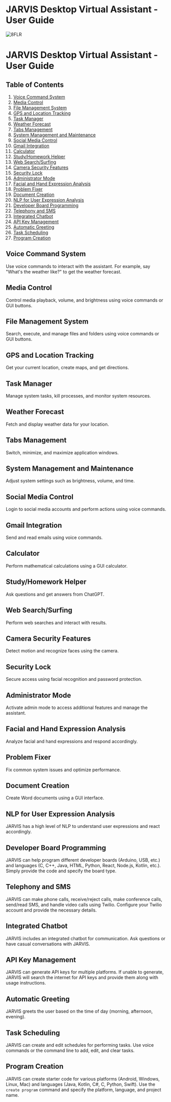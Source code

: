 # JARVIS Desktop Virtual Assistant - User Guide

![8FLR](https://github.com/sarthak255/Desktop-Virtual-Assistant-jarvis/assets/59481936/3f1167bf-d765-4421-932f-132c3ef3ddbd)


# JARVIS Desktop Virtual Assistant - User Guide

## Table of Contents
1. [Voice Command System](#voice-command-system)
2. [Media Control](#media-control)
3. [File Management System](#file-management-system)
4. [GPS and Location Tracking](#gps-and-location-tracking)
5. [Task Manager](#task-manager)
6. [Weather Forecast](#weather-forecast)
7. [Tabs Management](#tabs-management)
8. [System Management and Maintenance](#system-management-and-maintenance)
9. [Social Media Control](#social-media-control)
10. [Gmail Integration](#gmail-integration)
11. [Calculator](#calculator)
12. [Study/Homework Helper](#study-homework-helper)
13. [Web Search/Surfing](#web-search-surfing)
14. [Camera Security Features](#camera-security-features)
15. [Security Lock](#security-lock)
16. [Administrator Mode](#administrator-mode)
17. [Facial and Hand Expression Analysis](#facial-and-hand-expression-analysis)
18. [Problem Fixer](#problem-fixer)
19. [Document Creation](#document-creation)
20. [NLP for User Expression Analysis](#nlp-for-user-expression-analysis)
21. [Developer Board Programming](#developer-board-programming)
22. [Telephony and SMS](#telephony-and-sms)
23. [Integrated Chatbot](#integrated-chatbot)
24. [API Key Management](#api-key-management)
25. [Automatic Greeting](#automatic-greeting)
26. [Task Scheduling](#task-scheduling)
27. [Program Creation](#program-creation)

## Voice Command System
Use voice commands to interact with the assistant. For example, say "What's the weather like?" to get the weather forecast.

## Media Control
Control media playback, volume, and brightness using voice commands or GUI buttons.

## File Management System
Search, execute, and manage files and folders using voice commands or GUI buttons.

## GPS and Location Tracking
Get your current location, create maps, and get directions.

## Task Manager
Manage system tasks, kill processes, and monitor system resources.

## Weather Forecast
Fetch and display weather data for your location.

## Tabs Management
Switch, minimize, and maximize application windows.

## System Management and Maintenance
Adjust system settings such as brightness, volume, and time.

## Social Media Control
Login to social media accounts and perform actions using voice commands.

## Gmail Integration
Send and read emails using voice commands.

## Calculator
Perform mathematical calculations using a GUI calculator.

## Study/Homework Helper
Ask questions and get answers from ChatGPT.

## Web Search/Surfing
Perform web searches and interact with results.

## Camera Security Features
Detect motion and recognize faces using the camera.

## Security Lock
Secure access using facial recognition and password protection.

## Administrator Mode
Activate admin mode to access additional features and manage the assistant.

## Facial and Hand Expression Analysis
Analyze facial and hand expressions and respond accordingly.

## Problem Fixer
Fix common system issues and optimize performance.

## Document Creation
Create Word documents using a GUI interface.

## NLP for User Expression Analysis
JARVIS has a high level of NLP to understand user expressions and react accordingly.

## Developer Board Programming
JARVIS can help program different developer boards (Arduino, USB, etc.) and languages (C, C++, Java, HTML, Python, React, Node.js, Kotlin, etc.). Simply provide the code and specify the board type.

## Telephony and SMS
JARVIS can make phone calls, receive/reject calls, make conference calls, send/read SMS, and handle video calls using Twilio. Configure your Twilio account and provide the necessary details.

## Integrated Chatbot
JARVIS includes an integrated chatbot for communication. Ask questions or have casual conversations with JARVIS.

## API Key Management
JARVIS can generate API keys for multiple platforms. If unable to generate, JARVIS will search the internet for API keys and provide them along with usage instructions.

## Automatic Greeting
JARVIS greets the user based on the time of day (morning, afternoon, evening).

## Task Scheduling
JARVIS can create and edit schedules for performing tasks. Use voice commands or the command line to add, edit, and clear tasks.

## Program Creation
JARVIS can create starter code for various platforms (Android, Windows, Linux, Mac) and languages (Java, Kotlin, C#, C, Python, Swift). Use the `create program` command and specify the platform, language, and project name.
